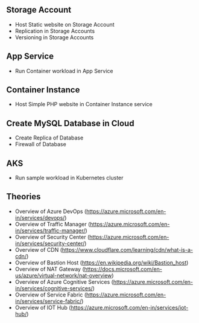 ## Storage Account
- Host Static website on Storage Account
- Replication in Storage Accounts
- Versioning in Storage Accounts

## App Service
- Run Container workload in App Service

## Container Instance
- Host Simple PHP website in Container Instance service 


## Create MySQL Database in Cloud
- Create Replica of Database
- Firewall of Database

## AKS
- Run sample workload in Kubernetes cluster

## Theories
- Overview of Azure DevOps (https://azure.microsoft.com/en-in/services/devops/)
- Overview of Traffic Manager (https://azure.microsoft.com/en-in/services/traffic-manager/)
- Overview of Security Center (https://azure.microsoft.com/en-in/services/security-center/)
- Overview of CDN (https://www.cloudflare.com/learning/cdn/what-is-a-cdn/)
- Overview of Bastion Host (https://en.wikipedia.org/wiki/Bastion_host)
- Overview of NAT Gateway (https://docs.microsoft.com/en-us/azure/virtual-network/nat-overview)
- Overview of Azure Cognitive Services (https://azure.microsoft.com/en-in/services/cognitive-services/)
- Overview of Service Fabric (https://azure.microsoft.com/en-in/services/service-fabric/)
- Overview of IOT Hub (https://azure.microsoft.com/en-in/services/iot-hub/)
